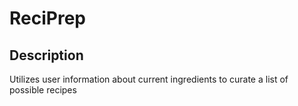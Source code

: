 # ReciPrep
## Description
Utilizes user information about current ingredients to curate a list of possible recipes
